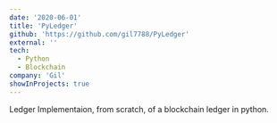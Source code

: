 ```yaml
---
date: '2020-06-01'
title: 'PyLedger'
github: 'https://github.com/gil7788/PyLedger'
external: ''
tech:
  - Python
  - Blockchain
company: 'Gil'
showInProjects: true
---
```


Ledger Implementaion, from scratch, of a blockchain ledger in python.
